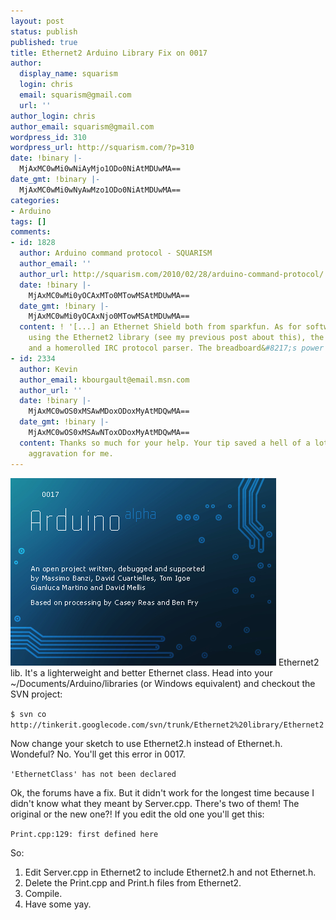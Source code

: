 ```yaml
---
layout: post
status: publish
published: true
title: Ethernet2 Arduino Library Fix on 0017
author:
  display_name: squarism
  login: chris
  email: squarism@gmail.com
  url: ''
author_login: chris
author_email: squarism@gmail.com
wordpress_id: 310
wordpress_url: http://squarism.com/?p=310
date: !binary |-
  MjAxMC0wMi0wNiAyMjo1ODo0NiAtMDUwMA==
date_gmt: !binary |-
  MjAxMC0wMi0wNyAwMzo1ODo0NiAtMDUwMA==
categories:
- Arduino
tags: []
comments:
- id: 1828
  author: Arduino command protocol - SQUARISM
  author_email: ''
  author_url: http://squarism.com/2010/02/28/arduino-command-protocol/
  date: !binary |-
    MjAxMC0wMi0yOCAxMTo0MTowMSAtMDUwMA==
  date_gmt: !binary |-
    MjAxMC0wMi0yOCAxNjo0MTowMSAtMDUwMA==
  content: ! '[...] an Ethernet Shield both from sparkfun. As for software, I&#8217;m
    using the Ethernet2 library (see my previous post about this), the WString library
    and a homerolled IRC protocol parser. The breadboard&#8217;s power [...]'
- id: 2334
  author: Kevin
  author_email: kbourgault@email.msn.com
  author_url: ''
  date: !binary |-
    MjAxMC0wOS0xMSAwMDoxODoxMyAtMDQwMA==
  date_gmt: !binary |-
    MjAxMC0wOS0xMSAwNToxODoxMyAtMDQwMA==
  content: Thanks so much for your help. Your tip saved a hell of a lot of potential
    aggravation for me.
---
```

![arduino_0017](/uploads/2010/02/arduino_0017.png "arduino_0017")
Ethernet2 lib.  It's a lighterweight and better Ethernet class.  Head into your ~/Documents/Arduino/libraries (or Windows equivalent) and checkout the SVN project:

`$ svn co http://tinkerit.googlecode.com/svn/trunk/Ethernet2%20library/Ethernet2`

Now change your sketch to use Ethernet2.h instead of Ethernet.h.  Wondeful?  No.  You'll get this error in 0017.

`'EthernetClass' has not been declared`

Ok, the forums have a fix.  But it didn't work for the longest time because I didn't know what they meant by Server.cpp.  There's two of them!  The original or the new one?!  If you edit the old one you'll get this:

`Print.cpp:129: first defined here`

So:
1. Edit Server.cpp in Ethernet2 to include Ethernet2.h and not Ethernet.h.
2. Delete the Print.cpp and Print.h files from Ethernet2.
3. Compile.
4. Have some yay.